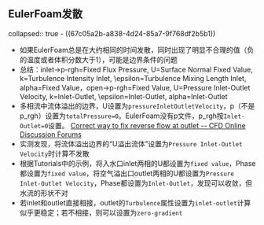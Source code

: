 ## EulerFoam发散
collapsed:: true
	- ((67c05a2b-a838-4d24-85a7-9f768df2b5b1))
- 如果EulerFoam总是在大约相同的时间发散，同时出现了明显不合理的值（负的温度或者体积分数大于1），可能是边界条件的问题
- 总结：inlet->p-rgh=Fixed Flux Pressure, U=Surface Normal Fixed Value, k=Turbulence Intensity Inlet, \epsilon=Turbulence Mixing Length Inlet, alpha=Fixed Value，open->p-rgh=Fixed Value, U=Pressure Inlet-Outlet Velocity, k=Inlet-Outlet, \epsilon=Inlet-Outlet, alpha=Inlet-Outlet
- 多相流中流体溢出的边界，U设置为`pressureInletOutletVelocity`，p（不是p_rgh）设置为`totalPressure=0`。EulerFoam没有p文件，p_rgh按`Inlet-Outlet=0`设置。 [Correct way to fix reverse flow at outlet -- CFD Online Discussion Forums](https://www.cfd-online.com/Forums/openfoam-solving/202129-correct-way-fix-reverse-flow-outlet.html)
- 实测发现，将流体溢出边界的“U溢出流体”设置为`Pressure Inlet-Outlet Velocity`时计算不发散
- 根据Tutorials中的示例，将入水口inlet两相的U都设置为`fixed value`，Phase都设置为`fixed value`，将空气溢出口outlet两相的U都设置为`Pressure Inlet-Outlet Velocity`，Phase都设置为`Inlet-Outlet`，发现可以收敛，但水流的形状不对
- 若inlet和outlet直接相接，outlet的`Turbulence`属性设置为`inlet-outlet`计算似乎更稳定；若不相接，则可以设置为`zero-gradient`